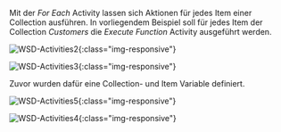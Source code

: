 Mit der *For Each* Activity lassen sich Aktionen für jedes Item einer Collection ausführen. In vorliegendem Beispiel soll für jedes Item der Collection *Customers* die *Execute Function* Activity ausgeführt werden.

![WSD-Activities2](/img/content/WSD-Activities2.png){:class="img-responsive"}

![WSD-Activities3](/img/content/WSD-Activities3.png){:class="img-responsive"}

Zuvor wurden dafür eine Collection- und Item Variable definiert.

![WSD-Activities5](/img/content/WSD-Activities5.png){:class="img-responsive"}

![WSD-Activities4](/img/content/WSD-Activities4.png){:class="img-responsive"}
